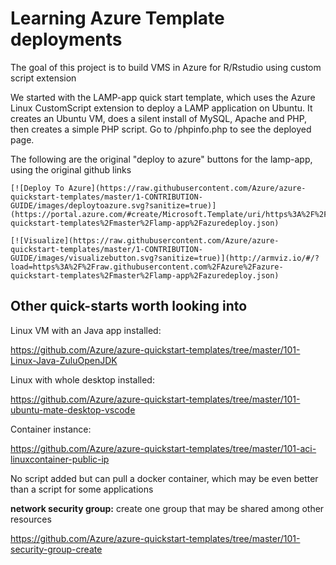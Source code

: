 # Learning Azure Template deployments

The goal of this project is to build VMS in Azure for R/Rstudio using custom script extension

We started with the LAMP-app quick start template, which uses the Azure Linux CustomScript extension to deploy a LAMP application on Ubuntu. It creates an Ubuntu VM, does a silent install of MySQL, Apache and PHP, then creates a simple PHP script.  Go to /phpinfo.php to see the deployed page. 

The following are the original "deploy to azure" buttons for the lamp-app, using the original github links

```
[![Deploy To Azure](https://raw.githubusercontent.com/Azure/azure-quickstart-templates/master/1-CONTRIBUTION-GUIDE/images/deploytoazure.svg?sanitize=true)](https://portal.azure.com/#create/Microsoft.Template/uri/https%3A%2F%2Fraw.githubusercontent.com%2FAzure%2Fazure-quickstart-templates%2Fmaster%2Flamp-app%2Fazuredeploy.json)  
```


```
[![Visualize](https://raw.githubusercontent.com/Azure/azure-quickstart-templates/master/1-CONTRIBUTION-GUIDE/images/visualizebutton.svg?sanitize=true)](http://armviz.io/#/?load=https%3A%2F%2Fraw.githubusercontent.com%2FAzure%2Fazure-quickstart-templates%2Fmaster%2Flamp-app%2Fazuredeploy.json)
```


Other quick-starts worth looking into
---

Linux VM with an Java app installed:

https://github.com/Azure/azure-quickstart-templates/tree/master/101-Linux-Java-ZuluOpenJDK


Linux with whole desktop installed: 

https://github.com/Azure/azure-quickstart-templates/tree/master/101-ubuntu-mate-desktop-vscode

Container instance: 

https://github.com/Azure/azure-quickstart-templates/tree/master/101-aci-linuxcontainer-public-ip

No script added but can pull a docker container, which may be even better than a script for some applications


**network security group:**   create one group that may be shared among other resources

https://github.com/Azure/azure-quickstart-templates/tree/master/101-security-group-create

